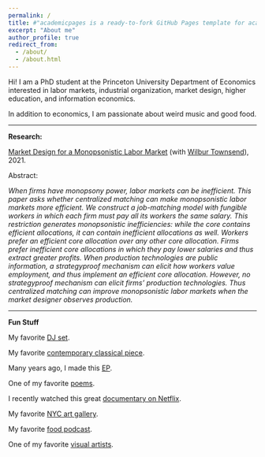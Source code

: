 ```yaml
---
permalink: /
title: #"academicpages is a ready-to-fork GitHub Pages template for academic personal websites"
excerpt: "About me"
author_profile: true
redirect_from: 
  - /about/
  - /about.html
---
```


Hi! I am a PhD student at the Princeton University Department of Economics interested in labor markets, industrial organization, market design, higher education, and information economics.

In addition to economics, I am passionate about weird music and good food.

---

**Research:**

[Market Design for a Monopsonistic Labor Market](https://jesse-silbert.github.io/files/market_design_monopsony.pdf) (with [Wilbur Townsend](https://wilburtownsend.github.io)), 2021.

Abstract:

*When firms have monopsony power, labor markets can be inefficient. This paper asks whether centralized matching can make monopsonistic labor markets more efficient. We construct a job-matching model with fungible workers in which each firm must pay all its workers the same salary. This restriction generates monopsonistic inefficiencies: while the core contains efficient allocations, it can contain inefficient allocations as well. Workers prefer an efficient core allocation over any other core allocation. Firms prefer inefficient core allocations in which they pay lower salaries and thus extract greater profits. When production technologies are public information, a strategyproof mechanism can elicit how workers value employment, and thus implement an efficient core allocation. However, no strategyproof mechanism can elicit firms’ production technologies. Thus centralized matching can improve monopsonistic labor markets when the market designer observes production.*

---

**Fun Stuff**

My favorite [DJ set](https://www.youtube.com/watch?v=IUjWumGIqe8).

My favorite [contemporary classical piece](https://www.youtube.com/watch?v=NDVMtnaB28E).

Many years ago, I made this [EP](https://jessesilbert.bandcamp.com).

One of my favorite [poems](https://www.poetryfoundation.org/poetrymagazine/poems/145468/pyramid-scheme).

I recently watched this great [documentary on Netflix](https://www.themostunknown.com).

My favorite [NYC art gallery](https://bitforms.art).

My favorite [food podcast](https://gastropod.com).

One of my favorite [visual artists](http://www.artbylanyao.com).
